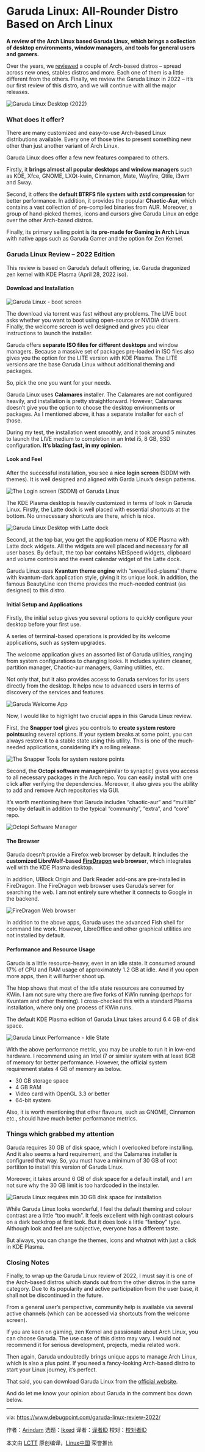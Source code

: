 [#]: subject: "Garuda Linux: All-Rounder Distro Based on Arch Linux"
[#]: via: "https://www.debugpoint.com/garuda-linux-review-2022/"
[#]: author: "Arindam https://www.debugpoint.com/author/admin1/"
[#]: collector: "lkxed"
[#]: translator: " "
[#]: reviewer: " "
[#]: publisher: " "
[#]: url: " "

Garuda Linux: All-Rounder Distro Based on Arch Linux
======

**A review of the Arch Linux based Garuda Linux, which brings a collection of desktop environments, window managers, and tools for general users and gamers.**

Over the years, we [reviewed][1] a couple of Arch-based distros – spread across new ones, stables distros and more. Each one of them is a little different from the others. Finally, we review the Garuda Linux in 2022 – it’s our first review of this distro, and we will continue with all the major releases.

![Garuda Linux Desktop (2022)][2]

### What does it offer?

There are many customized and easy-to-use Arch-based Linux distributions available. Every one of those tries to present something new other than just another variant of Arch Linux.

Garuda Linux does offer a few new features compared to others.

Firstly, it **brings almost all popular desktops and window managers** such as KDE, Xfce, GNOME, LXQt-kwin, Cinnamon, Mate, Wayfire, Qtile, i3wm and Sway.

Second, it offers the **default BTRFS file system with zstd compression** for better performance. In addition, it provides the popular **Chaotic-Aur**, which contains a vast collection of pre-compiled binaries from AUR. Moreover, a group of hand-picked themes, icons and cursors give Garuda Linux an edge over the other Arch-based distros.

Finally, its primary selling point is i**ts pre-made for Gaming in Arch Linux** with native apps such as Garuda Gamer and the option for Zen Kernel.

### Garuda Linux Review – 2022 Edition

This review is based on Garuda’s default offering, i.e. Garuda dragonized zen kernel with KDE Plasma (April 28, 2022 iso).

#### Download and Installation

![Garuda Linux - boot screen][3]

The download via torrent was fast without any problems. The LIVE boot asks whether you want to boot using open-source or NVIDIA drivers. Finally, the welcome screen is well designed and gives you clear instructions to launch the installer.

Garuda offers **separate ISO files for different desktops** and window managers. Because a massive set of packages pre-loaded in ISO files also gives you the option for the LITE version with KDE Plasma. The LITE versions are the base Garuda Linux without additional theming and packages.

So, pick the one you want for your needs.

Garuda Linux uses **Calamares** installer. The Calamares are not configured heavily, and installation is pretty straightforward. However, Calamares doesn’t give you the option to choose the desktop environments or packages. As I mentioned above, it has a separate installer for each of those.

During my test, the installation went smoothly, and it took around 5 minutes to launch the LIVE medium to completion in an Intel i5, 8 GB, SSD configuration. **It’s blazing fast, in my opinion.**

#### Look and Feel

After the successful installation, you see a **nice login screen** (SDDM with themes). It is well designed and aligned with Garda Linux’s design patterns.

![The Login screen (SDDM) of Garuda Linux][4]

The KDE Plasma desktop is heavily customized in terms of look in Garuda Linux. Firstly, the Latte dock is well placed with essential shortcuts at the bottom. No unnecessary shortcuts are there, which is nice.

![Garuda Linux Desktop with Latte dock][5]

Second, at the top bar, you get the application menu of KDE Plasma with Latte dock widgets. All the widgets are well placed and necessary for all user bases. By default, the top bar contains NEtSpeed widgets, clipboard and volume controls and the event calendar widget of the Latte dock.

Garuda Linux uses **Kvantum theme engine** with “sweetified-plasma” theme with kvantum-dark application style, giving it its unique look. In addition, the famous BeautyLine icon theme provides the much-needed contrast (as designed) to this distro.

#### Initial Setup and Applications

Firstly, the initial setup gives you several options to quickly configure your desktop before your first use.

A series of terminal-based operations is provided by its welcome applications, such as system upgrades.

The welcome application gives an assorted list of Garuda utilities, ranging from system configurations to changing looks. It includes system cleaner, partition manager, Chaotic-aur managers, Gaming utilities, etc.

Not only that, but it also provides access to Garuda services for its users directly from the desktop. It helps new to advanced users in terms of discovery of the services and features.

![Garuda Welcome App][6]

Now, I would like to highlight two crucial apps in this Garuda Linux review.

First, the **Snapper tool** gives you controls to **create system restore points**using several options. If your system breaks at some point, you can always restore it to a stable state using this utility. This is one of the much-needed applications, considering it’s a rolling release.

![The Snapper Tools for system restore points][7]

Second, the **Octopi software manager**(similar to synaptic) gives you access to all necessary packages in the Arch repo. You can easily install with one click after verifying the dependencies. Moreover, it also gives you the ability to add and remove Arch repositories via GUI.

It’s worth mentioning here that Garuda includes “chaotic-aur” and “multilib” repo by default in addition to the typical “community”, “extra”, and “core” repo.

![Octopi Software Manager][8]

#### The Browser

Garuda doesn’t provide a Firefox web browser by default. It includes the **customized LibreWolf-based [FireDragon][9] web browser**, which integrates well with the KDE Plasma desktop.

In addition, UBlock Origin and Dark Reader add-ons are pre-installed in FireDragon. The FireDragon web browser uses Garuda’s server for searching the web. I am not entirely sure whether it connects to Google in the backend.

![FireDragon Web browser][10]

In addition to the above apps, Garuda uses the advanced Fish shell for command line work. However, LibreOffice and other graphical utilities are not installed by default.

#### Performance and Resource Usage

Garuda is a little resource-heavy, even in an idle state. It consumed around 17% of CPU and RAM usage of approximately 1.2 GB at idle. And if you open more apps, then it will further shoot up.

The htop shows that most of the idle state resources are consumed by KWin. I am not sure why there are five forks of KWin running (perhaps for Kvuntam and other theming). I cross-checked this with a standard Plasma installation, where only one process of KWin runs.

The default KDE Plasma edition of Garuda Linux takes around 6.4 GB of disk space.

![Garuda Linux Performance - Idle State][11]

With the above performance metric, you may be unable to run it in low-end hardware. I recommend using an Intel i7 or similar system with at least 8GB of memory for better performance. However, the official system requirement states 4 GB of memory as below.

- 30 GB storage space
- 4 GB RAM
- Video card with OpenGL 3.3 or better
- 64-bit system

Also, it is worth mentioning that other flavours, such as GNOME, Cinnamon etc., should have much better performance metrics.

### Things which grabbed my attention

Garuda requires 30 GB of disk space, which I overlooked before installing. And it also seems a hard requirement, and the Calamares installer is configured that way. So, you must have a minimum of 30 GB of root partition to install this version of Garuda Linux.

Moreover, it takes around 6 GB of disk space for a default install, and I am not sure why the 30 GB limit is too hardcoded in the installer.

![Garuda Linux requires min 30 GB disk space for installation][12]

While Garuda Linux looks wonderful, I feel the default theming and colour contrast are a little “too much”. It feels excellent with high contrast colours on a dark backdrop at first look. But it does look a little “fanboy” type. Although look and feel are subjective, everyone has a different taste.

But always, you can change the themes, icons and whatnot with just a click in KDE Plasma.

### Closing Notes

Finally, to wrap up the Garuda Linux review of 2022, I must say it is one of the Arch-based distros which stands out from the other distros in the same category. Due to its popularity and active participation from the user base, it shall not be discontinued in the future.

From a general user’s perspective, community help is available via several active channels (which can be accessed via shortcuts from the welcome screen).

If you are keen on gaming, zen Kernel and passionate about Arch Linux, you can choose Garuda. The use case of this distro may vary. I would not recommend it for serious development, projects, media related work.

Then again, Garuda undoubtedly brings unique apps to manage Arch Linux, which is also a plus point. If you need a fancy-looking Arch-based distro to start your Linux journey, it’s perfect.

That said, you can download Garuda Linux from the [official website][13].

And do let me know your opinion about Garuda in the comment box down below.

--------------------------------------------------------------------------------

via: https://www.debugpoint.com/garuda-linux-review-2022/

作者：[Arindam][a]
选题：[lkxed][b]
译者：[译者ID](https://github.com/译者ID)
校对：[校对者ID](https://github.com/校对者ID)

本文由 [LCTT](https://github.com/LCTT/TranslateProject) 原创编译，[Linux中国](https://linux.cn/) 荣誉推出

[a]: https://www.debugpoint.com/author/admin1/
[b]: https://github.com/lkxed
[1]: https://www.debugpoint.com/tag/linux-distro-review
[2]: https://www.debugpoint.com/wp-content/uploads/2022/05/Garuda-Linux-Desktop-2022.jpg
[3]: https://www.debugpoint.com/wp-content/uploads/2022/05/Garuda-Linux-boot-screen.jpg
[4]: https://www.debugpoint.com/wp-content/uploads/2022/05/The-Login-screen-SDDM-of-Garuda-Linux.jpg
[5]: https://www.debugpoint.com/wp-content/uploads/2022/05/Garuda-Linux-Desktop-with-Latte-dock.jpg
[6]: https://www.debugpoint.com/wp-content/uploads/2022/05/Garuda-Welcome-App.jpg
[7]: https://www.debugpoint.com/wp-content/uploads/2022/05/The-Snapper-Tools-for-system-restore-points.jpg
[8]: https://www.debugpoint.com/wp-content/uploads/2022/05/Octopi-Software-Manager.jpg
[9]: https://github.com/dr460nf1r3/firedragon-browser
[10]: https://www.debugpoint.com/wp-content/uploads/2022/05/FireDragon-Web-browser.jpg
[11]: https://www.debugpoint.com/wp-content/uploads/2022/05/Garuda-Linux-Performance-Idle-State.jpg
[12]: https://www.debugpoint.com/wp-content/uploads/2022/05/Garuda-Linux-requires-min-30-GB-disk-space-for-installation.jpg
[13]: https://garudalinux.org/downloads.html
